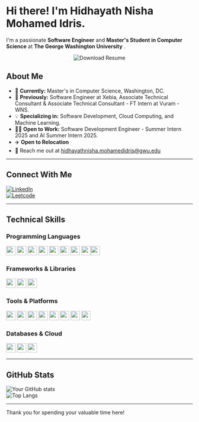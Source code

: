 # Hi there! I'm Hidhayath Nisha Mohamed Idris.

I'm a passionate **Software Engineer** and **Master's Student in Computer Science** at **The George Washington University** . 
<div style="text-align: center;">
    <a href="https://github.com/Hidhayath-Nisha/Portfolio/blob/main/assets/Hidhayath%20Nisha%20Mohamed%20Idris%20-%20Resume.pdf" style="text-decoration: none;">
        <img src="https://img.shields.io/badge/-Download%20Resume-blue?style=flat-square&logo=google-drive&logoColor=white" alt="Download Resume" />
    </a>
</div>

## About Me
- 🌟 **Currently:** Master's in Computer Science, Washington, DC.
- 💼 **Previously:** Software Engineer at Xebia, Associate Technical Consultant & Associate Technical Consultant - FT Intern at Vuram - WNS.
- 💡 **Specializing in:** Software Development, Cloud Computing, and Machine Learning.
- 🧑‍💻 **Open to Work:** Software Development Engineer - Summer Intern 2025 and AI Summer Intern 2025.
- ✈️ **Open to Relocation**
- 📧 Reach me out at hidhayathnisha.mohamedidris@gwu.edu

---

## Connect With Me
[![LinkedIn](https://img.shields.io/badge/LinkedIn-Hidhayath%20Nisha-blue)](https://www.linkedin.com/in/hidhayath-nisha/)  
[![Leetcode](https://img.shields.io/badge/LeetCode-Profile-lightgreen)](https://leetcode.com/u/Hidhayath_Nisha/)  
  
---

## Technical Skills
### Programming Languages
<img src="https://img.shields.io/badge/Java-blue" height="25"> <img src="https://img.shields.io/badge/Python-yellow" height="25"> <img src="https://img.shields.io/badge/C-brightgreen" height="25"> <img src="https://img.shields.io/badge/Swift-orange" height="25"> 
<img src="https://img.shields.io/badge/HTML-red" height="25"> <img src="https://img.shields.io/badge/CSS-blue" height="25"> <img src="https://img.shields.io/badge/Supabase-brightgreen" height="25"> <img src="https://img.shields.io/badge/Appian-black" height="25"><img src="https://img.shields.io/badge/JavaScript-yellowgreen" height="25">

### Frameworks & Libraries
<img src="https://img.shields.io/badge/Django-green" height="25"> <img src="https://img.shields.io/badge/Express.js-blueviolet" height="25"> <img src="https://img.shields.io/badge/REST--API-lightgrey" height="25">

### Tools & Platforms
<img src="https://img.shields.io/badge/VS%20Code-blue" height="25"> <img src="https://img.shields.io/badge/Xcode-lightblue" height="25"> <img src="https://img.shields.io/badge/Postman-orange" height="25"> 
<img src="https://img.shields.io/badge/GitHub-black" height="25"> <img src="https://img.shields.io/badge/JIRA-lightgrey" height="25"> <img src="https://img.shields.io/badge/MIRO-green" height="25"> 
<img src="https://img.shields.io/badge/Supabase-brightgreen" height="25"> <img src="https://img.shields.io/badge/Appian BPM-purple" height="25">

### Databases & Cloud
<img src="https://img.shields.io/badge/MySQL-blue" height="25"> <img src="https://img.shields.io/badge/MongoDB-green" height="25"> <img src="https://img.shields.io/badge/Azure%20DevOps-lightblue" height="25">


---

## GitHub Stats
![Your GitHub stats](https://github-readme-stats.vercel.app/api?username=Hidhayath-Nisha&show_icons=true&theme=radical)  
![Top Langs](https://github-readme-stats.vercel.app/api/top-langs/?username=Hidhayath-Nisha&layout=compact&theme=radical)

---
Thank you for spending your valuable time here!
